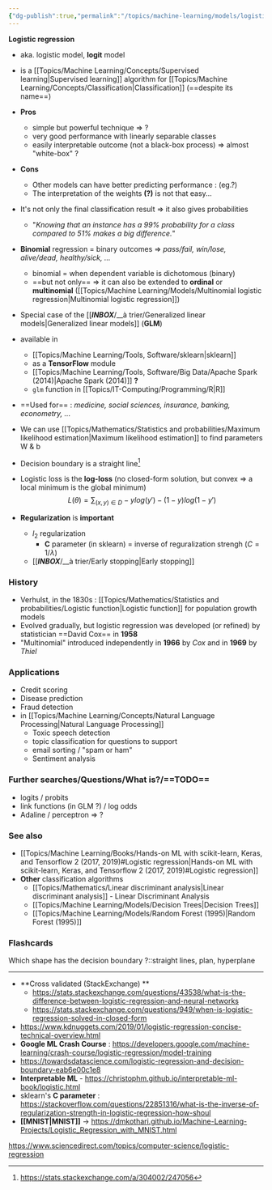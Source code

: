 ```yaml
---
{"dg-publish":true,"permalink":"/topics/machine-learning/models/logistic-regression/","dgHomeLink":true,"dgPassFrontmatter":false}
---
```



**Logistic regression**

- aka. logistic model, **logit** model
- is a [[Topics/Machine Learning/Concepts/Supervised learning|Supervised learning]] algorithm for [[Topics/Machine Learning/Concepts/Classification|Classification]] (==despite its name==)
- **Pros**
	- simple but powerful technique => ?
	- very good performance with linearly separable classes
	- easily interpretable outcome (not a black-box process) => almost "white-box" ?
- **Cons**
	- Other models can have better predicting performance : (eg.?)
	- The interpretation of the weights **(?)** is not that easy...
- It's not only the final classification result => it also gives probabilities
	- "*Knowing that an instance has a 99% probability for a class compared to 51% makes a big difference.*"
- **Binomial** regression = binary outcomes => *pass/fail, win/lose, alive/dead, healthy/sick, ...*
	- binomial = when dependent variable is dichotomous (binary)
	- ==but not only== => it can also be extended to **ordinal** or **multinomial** ([[Topics/Machine Learning/Models/Multinomial logistic regression|Multinomial logistic regression]])
- Special case of the [[___INBOX___/__à trier/Generalized linear models|Generalized linear models]] (**GLM**)
- available in
	- [[Topics/Machine Learning/Tools, Software/sklearn|sklearn]]
	- as a **TensorFlow** module
	- [[Topics/Machine Learning/Tools, Software/Big Data/Apache Spark (2014)|Apache Spark (2014)]] **?**
	- `glm` function in [[Topics/IT-Computing/Programming/R|R]]
- ==Used for== : *medicine, social sciences, insurance, banking, econometry, ...*
- We can use [[Topics/Mathematics/Statistics and probabilities/Maximum likelihood estimation|Maximum likelihood estimation]] to find parameters W & b
- Decision boundary is a straight line[^1]
- Logistic loss is the **log-loss** (no closed-form solution, but convex => a local minimum is the global minimum)
$$L(\theta)=\sum_{(x,y)\in D}-ylog(y')-(1-y)log(1-y')$$

- **Regularization** is **important**
	- $l_2$ regularization
		- **C** parameter (in sklearn) = inverse of reguralization strengh ($C=1/λ$)
	- [[___INBOX___/__à trier/Early stopping|Early stopping]]

### History
- Verhulst, in the 1830s : [[Topics/Mathematics/Statistics and probabilities/Logistic function|Logistic function]] for population growth models
- Evolved gradually, but logistic regression was developed (or refined) by statistician ==David Cox== in **1958**
- "Multinomial" introduced independently in **1966** by *Cox* and in **1969** by *Thiel*

### Applications
- Credit scoring
- Disease prediction
- Fraud detection
- in [[Topics/Machine Learning/Concepts/Natural Language Processing|Natural Language Processing]]
	- Toxic speech detection
	- topic classification for questions to support
	- email sorting / "spam or ham"
	- Sentiment analysis

### Further searches/Questions/What is?/==TODO==
- logits / probits
- link functions (in GLM ?) / log odds
- Adaline / perceptron => ?

### See also
- [[Topics/Machine Learning/Books/Hands-on ML with scikit-learn, Keras, and Tensorflow 2 (2017, 2019)#Logistic regression|Hands-on ML with scikit-learn, Keras, and Tensorflow 2 (2017, 2019)#Logistic regression]]
- **Other** classification algorithms
	- [[Topics/Mathematics/Linear discriminant analysis|Linear discriminant analysis]] - Linear Discriminant Analysis
	- [[Topics/Machine Learning/Models/Decision Trees|Decision Trees]]
	- [[Topics/Machine Learning/Models/Random Forest (1995)|Random Forest (1995)]]

### Flashcards
Which shape has the decision boundary ?::straight lines, plan, hyperplane <!--SR:2021-08-24,18,250-->

---
- **Cross validated (StackExchange) **
	- https://stats.stackexchange.com/questions/43538/what-is-the-difference-between-logistic-regression-and-neural-networks
	- https://stats.stackexchange.com/questions/949/when-is-logistic-regression-solved-in-closed-form
- https://www.kdnuggets.com/2019/01/logistic-regression-concise-technical-overview.html
- **Google ML Crash Course** : https://developers.google.com/machine-learning/crash-course/logistic-regression/model-training
- https://towardsdatascience.com/logistic-regression-and-decision-boundary-eab6e00c1e8
- **Interpretable ML** - https://christophm.github.io/interpretable-ml-book/logistic.html
- sklearn's **C parameter** : https://stackoverflow.com/questions/22851316/what-is-the-inverse-of-regularization-strength-in-logistic-regression-how-shoul
- **[[MNIST|MNIST]]** -> https://dmkothari.github.io/Machine-Learning-Projects/Logistic_Regression_with_MNIST.html

https://www.sciencedirect.com/topics/computer-science/logistic-regression

[^1]: https://stats.stackexchange.com/a/304002/247056
